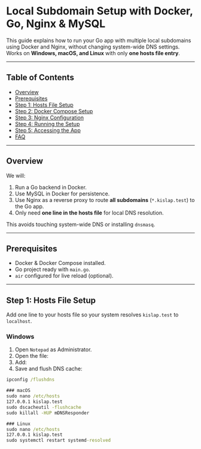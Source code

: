 # Local Subdomain Setup with Docker, Go, Nginx & MySQL

This guide explains how to run your Go app with multiple local subdomains using Docker and Nginx, without changing system-wide DNS settings. Works on **Windows, macOS, and Linux** with only **one hosts file entry**.

---

## Table of Contents

- [Overview](#overview)
- [Prerequisites](#prerequisites)
- [Step 1: Hosts File Setup](#step-1-hosts-file-setup)
- [Step 2: Docker Compose Setup](#step-2-docker-compose-setup)
- [Step 3: Nginx Configuration](#step-3-nginx-configuration)
- [Step 4: Running the Setup](#step-4-running-the-setup)
- [Step 5: Accessing the App](#step-5-accessing-the-app)
- [FAQ](#faq)

---

## Overview

We will:

1. Run a Go backend in Docker.
2. Use MySQL in Docker for persistence.
3. Use Nginx as a reverse proxy to route **all subdomains** (`*.kislap.test`) to the Go app.
4. Only need **one line in the hosts file** for local DNS resolution.

This avoids touching system-wide DNS or installing `dnsmasq`.

---

## Prerequisites

- Docker & Docker Compose installed.
- Go project ready with `main.go`.
- `air` configured for live reload (optional).

---

## Step 1: Hosts File Setup

Add one line to your hosts file so your system resolves `kislap.test` to `localhost`.

### Windows

1. Open `Notepad` as Administrator.
2. Open the file:
3. Add:
4. Save and flush DNS cache:

```cmd
ipconfig /flushdns

### macOS
sudo nano /etc/hosts
127.0.0.1 kislap.test
sudo dscacheutil -flushcache
sudo killall -HUP mDNSResponder

### Linux
sudo nano /etc/hosts
127.0.0.1 kislap.test
sudo systemctl restart systemd-resolved
```

